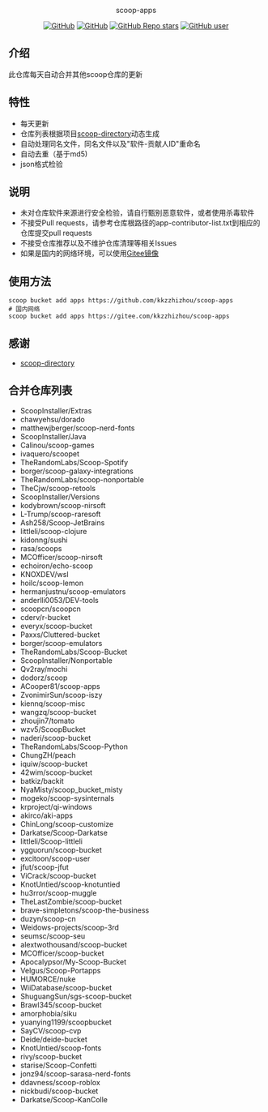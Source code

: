 <p align="center">
  scoop-apps
</p>
<p align="center">
  <a href="https://github.com/kkzzhizhou/scoop-apps/blob/main/LICENSE"><img alt="GitHub" src="https://img.shields.io/github/license/kkzzhizhou/scoop-apps?style=flat-square"/></a>
  <a href="https://github.com/kkzzhizhou/scoop-apps"><img alt="GitHub" src="https://img.shields.io/badge/Readme--Style-standard--repository-brightgreen?style=flat-square&color=f83500"/></a>
  <a href="https://github.com/kkzzhizhou/scoop-apps"><img alt="GitHub Repo stars" src="https://img.shields.io/github/stars/kkzzhizhou/scoop-apps?style=flat-square"/></a>
  <a href="https://github.com/kkzzhizhou"><img alt="GitHub user" src="https://img.shields.io/badge/author-kkzzhizhou-brightgreen?style=flat-square"/></a>
</p>


## 介绍

此仓库每天自动合并其他scoop仓库的更新

## 特性

- 每天更新
- 仓库列表根据项目[scoop-directory](https://github.com/rasa/scoop-directory)动态生成
- 自动处理同名文件，同名文件以及"软件-贡献人ID"重命名
- 自动去重（基于md5)
- json格式检验

## 说明

- 未对仓库软件来源进行安全检验，请自行甄别恶意软件，或者使用杀毒软件
- 不接受Pull requests，请参考仓库根路径的app-contributor-list.txt到相应的仓库提交pull requests
- 不接受仓库推荐以及不维护仓库清理等相关Issues
- 如果是国内的网络环境，可以使用[Gitee镜像](https://gitee.com/kkzzhizhou/scoop-apps)

## 使用方法

```
scoop bucket add apps https://github.com/kkzzhizhou/scoop-apps
# 国内网络
scoop bucket add apps https://gitee.com/kkzzhizhou/scoop-apps
```

## 感谢

- [scoop-directory](https://github.com/rasa/scoop-directory)

## 合并仓库列表

- ScoopInstaller/Extras
- chawyehsu/dorado
- matthewjberger/scoop-nerd-fonts
- ScoopInstaller/Java
- Calinou/scoop-games
- ivaquero/scoopet
- TheRandomLabs/Scoop-Spotify
- borger/scoop-galaxy-integrations
- TheRandomLabs/scoop-nonportable
- TheCjw/scoop-retools
- ScoopInstaller/Versions
- kodybrown/scoop-nirsoft
- L-Trump/scoop-raresoft
- Ash258/Scoop-JetBrains
- littleli/scoop-clojure
- kidonng/sushi
- rasa/scoops
- MCOfficer/scoop-nirsoft
- echoiron/echo-scoop
- KNOXDEV/wsl
- hoilc/scoop-lemon
- hermanjustnu/scoop-emulators
- anderlli0053/DEV-tools
- scoopcn/scoopcn
- cderv/r-bucket
- everyx/scoop-bucket
- Paxxs/Cluttered-bucket
- borger/scoop-emulators
- TheRandomLabs/Scoop-Bucket
- ScoopInstaller/Nonportable
- Qv2ray/mochi
- dodorz/scoop
- ACooper81/scoop-apps
- ZvonimirSun/scoop-iszy
- kiennq/scoop-misc
- wangzq/scoop-bucket
- zhoujin7/tomato
- wzv5/ScoopBucket
- naderi/scoop-bucket
- TheRandomLabs/Scoop-Python
- ChungZH/peach
- iquiw/scoop-bucket
- 42wim/scoop-bucket
- batkiz/backit
- NyaMisty/scoop_bucket_misty
- mogeko/scoop-sysinternals
- krproject/qi-windows
- akirco/aki-apps
- ChinLong/scoop-customize
- Darkatse/Scoop-Darkatse
- littleli/Scoop-littleli
- ygguorun/scoop-bucket
- excitoon/scoop-user
- jfut/scoop-jfut
- ViCrack/scoop-bucket
- KnotUntied/scoop-knotuntied
- hu3rror/scoop-muggle
- TheLastZombie/scoop-bucket
- brave-simpletons/scoop-the-business
- duzyn/scoop-cn
- Weidows-projects/scoop-3rd
- seumsc/scoop-seu
- alextwothousand/scoop-bucket
- MCOfficer/scoop-bucket
- Apocalypsor/My-Scoop-Bucket
- Velgus/Scoop-Portapps
- HUMORCE/nuke
- WiiDatabase/scoop-bucket
- ShuguangSun/sgs-scoop-bucket
- Brawl345/scoop-bucket
- amorphobia/siku
- yuanying1199/scoopbucket
- SayCV/scoop-cvp
- Deide/deide-bucket
- KnotUntied/scoop-fonts
- rivy/scoop-bucket
- starise/Scoop-Confetti
- jonz94/scoop-sarasa-nerd-fonts
- ddavness/scoop-roblox
- nickbudi/scoop-bucket
- Darkatse/Scoop-KanColle
